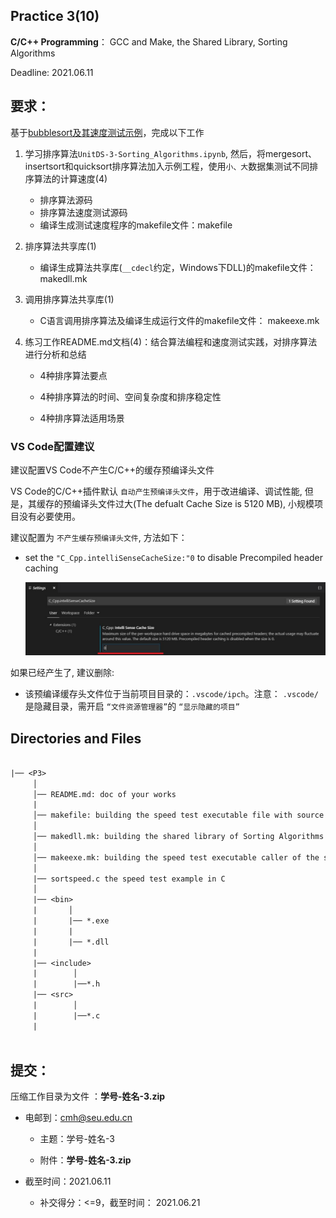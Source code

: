 
## Practice 3(10)

**C/C++ Programming**： GCC and Make, the Shared Library, Sorting Algorithms

Deadline: 2021.06.11

## 要求：

基于[bubblesort及其速度测试示例](./demo_p3/)，完成以下工作

1. 学习排序算法`UnitDS-3-Sorting_Algorithms.ipynb`, 然后，将mergesort、insertsort和quicksort排序算法加入示例工程，使用`小、大`数据集测试不同排序算法的计算速度(4)
 
   * 排序算法源码
   * 排序算法速度测试源码
   * 编译生成测试速度程序的makefile文件：makefile
  
3. 排序算法共享库(1)

   * 编译生成算法共享库(`__cdecl`约定，Windows下DLL)的makefile文件： makedll.mk

4. 调用排序算法共享库(1)

    * C语言调用排序算法及编译生成运行文件的makefile文件： makeexe.mk

5. 练习工作README.md文档(4)：结合算法编程和速度测试实践，对排序算法进行分析和总结

   * 4种排序算法要点

   * 4种排序算法的时间、空间复杂度和排序稳定性

   * 4种排序算法适用场景
    
###  VS Code配置建议

建议配置VS Code不产生C/C++的缓存预编译头文件
 
VS Code的C/C++插件默认 `自动产生预编译头文件`，用于改进编译、调试性能, 但是，其缓存的预编译头文件过大(The defualt Cache Size is 5120 MB), 小规模项目没有必要使用。

建议配置为 `不产生缓存预编译头文件`, 方法如下：

* set the `"C_Cpp.intelliSenseCacheSize:"0` to disable Precompiled header caching   

   ![vscode_pch_cache](./img/vscode_pch_cache.jpg)
 
如果已经产生了, 建议删除:

* 该预编译缓存头文件位于当前项目目录的：`.vscode/ipch`。注意： `.vscode/`是隐藏目录，需开启 `“文件资源管理器”`的  `“显示隐藏的项目”`

## Directories and Files

```txt
 
|── <P3>
     │ 
     │── README.md: doc of your works
     | 
     │── makefile: building the speed test executable file with source code of Sorting Algorithms
     │ 
     │── makedll.mk: building the shared library of Sorting Algorithms
     │               
     │── makeexe.mk: building the speed test executable caller of the shared library of Sorting Algorithms
     │
     |── sortspeed.c the speed test example in C
     │
     |── <bin>
     |       │
     |       |── *.exe
     |       |     
     |       |── *.dll
     |
     |── <include> 
     |        │
     |        |──*.h     
     |── <src> 
     |        │
     |        |──*.c     
     |
                         
```  

## 提交：

压缩工作目录为文件 ：**学号-姓名-3.zip**

* 电邮到：cmh@seu.edu.cn 
    
  * 主题：学号-姓名-3
    
  * 附件：**学号-姓名-3.zip**

* 截至时间：2021.06.11

   * 补交得分：<=9，截至时间： 2021.06.21

